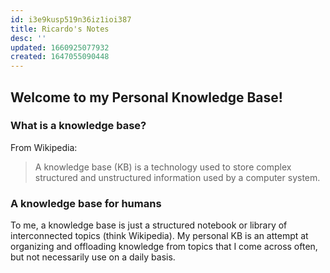 ```yaml
---
id: i3e9kusp519n36iz1ioi387
title: Ricardo's Notes
desc: ''
updated: 1660925077932
created: 1647055090448
---
```


## Welcome to my Personal Knowledge Base!

### What is a knowledge base?

From Wikipedia:
>A knowledge base (KB) is a technology used to store complex structured and unstructured information used by a computer system.

### A knowledge base for humans

To me, a knowledge base is just a structured notebook or library of interconnected topics (think Wikipedia). My personal KB is an attempt at organizing and offloading knowledge from topics that I come across often, but not necessarily use on a daily basis.
